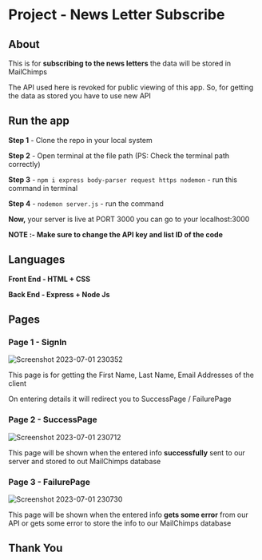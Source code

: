 # Project -  News Letter Subscribe


## About
This is for **subscribing to the news letters** the data will be stored in MailChimps 

The API used here is revoked for public viewing of this app. So, for getting the data as stored you have to use new API 

## Run the app
**Step 1** - Clone the repo in your local system

**Step 2** - Open terminal at the file path (PS: Check the terminal path correctly)

**Step 3** - `npm i express body-parser request https nodemon` - run this command in terminal

**Step 4** - `nodemon server.js` - run the command

**Now,** your server is live at PORT 3000 you can go to your localhost:3000

**NOTE :- Make sure to change the API key and list ID of the code**

## Languages
**Front End - HTML + CSS**

**Back End - Express + Node Js**


## Pages
### **Page 1 - SignIn**

![Screenshot 2023-07-01 230352](https://github.com/parteekahlawat/project-NewsLetterSubscribe/assets/72187356/24dc48a2-7509-44ff-bb39-6546126cbc79)

This page is for getting the First Name, Last Name, Email Addresses of the client

On entering details it will redirect you to SuccessPage / FailurePage

### **Page 2 - SuccessPage**

![Screenshot 2023-07-01 230712](https://github.com/parteekahlawat/project-NewsLetterSubscribe/assets/72187356/2128b631-75dc-44ba-9daf-82368a4af15f)


This page will be shown when the entered info **successfully** sent to our server and stored to out MailChimps database

### **Page 3 - FailurePage**

![Screenshot 2023-07-01 230730](https://github.com/parteekahlawat/project-NewsLetterSubscribe/assets/72187356/4100bff0-4403-4076-b5c0-d2308cab2848)


This page will be shown when the entered info **gets some error** from our API or gets some error to store the info to our MailChimps database

## Thank You
